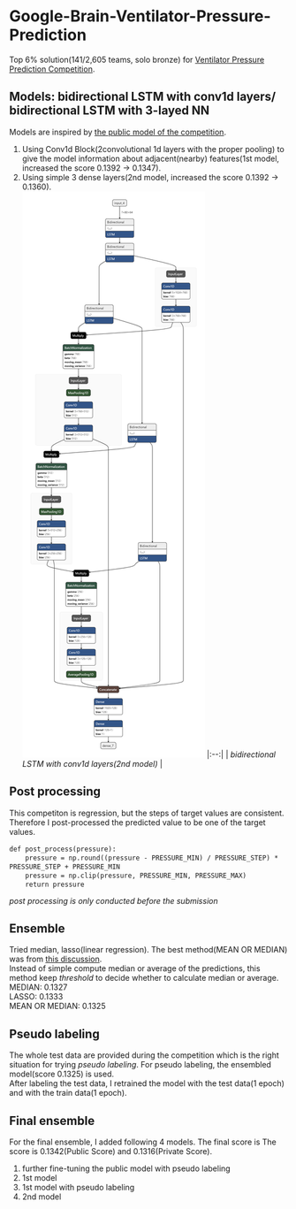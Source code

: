 # Google-Brain-Ventilator-Pressure-Prediction
Top 6% solution(141/2,605 teams, solo bronze) for [Ventilator Pressure Prediction Competition](https://www.kaggle.com/c/ventilator-pressure-prediction).

## Models: bidirectional LSTM with conv1d layers/ bidirectional LSTM with 3-layed NN
Models are inspired by [the public model of the competition](https://www.kaggle.com/dlaststark/gb-vpp-pulp-fiction). <br />
 1. Using Conv1d Block(2convolutional 1d layers with the proper pooling) to give the model information about adjacent(nearby) features(1st model, increased the score 0.1392 -> 0.1347). <br />
 2. Using simple 3 dense layers(2nd model, increased the score 0.1392 -> 0.1360). <br />
![plot](./model-best.h5.png "bidirectional LSTM with conv1d layers")
|:--:| 
| *bidirectional LSTM with conv1d layers(2nd model)* |

## Post processing
This competiton is regression, but the steps of target values are consistent. Therefore I post-processed the predicted value to be one of the target values.
```
def post_process(pressure):
    pressure = np.round((pressure - PRESSURE_MIN) / PRESSURE_STEP) * PRESSURE_STEP + PRESSURE_MIN
    pressure = np.clip(pressure, PRESSURE_MIN, PRESSURE_MAX)
    return pressure
```
*post processing is only conducted before the submission*

## Ensemble
Tried median, lasso(linear regression). The best method(MEAN OR MEDIAN) was from [this discussion](https://www.kaggle.com/c/ventilator-pressure-prediction/discussion/282735). <br />
Instead of simple compute median or average of the predictions, this method keep *threshold* to decide whether to calculate median or average.  <br />
MEDIAN: 0.1327 <br />
LASSO: 0.1333 <br />
MEAN OR MEDIAN: 0.1325 <br />

## Pseudo labeling
The whole test data are provided during the competition which is the right situation for trying *pseudo labeling*. For pseudo labeling, the ensembled model(score 0.1325) is used. <br />
After labeling the test data, I retrained the model with the test data(1 epoch) and with the train data(1 epoch). <br />

## Final ensemble
For the final ensemble, I added following 4 models. The final score is The score is 0.1342(Public Score) and 0.1316(Private Score).
 1. further fine-tuning the public model with pseudo labeling
 2. 1st model
 3. 1st model with pseudo labeling
 4. 2nd model
